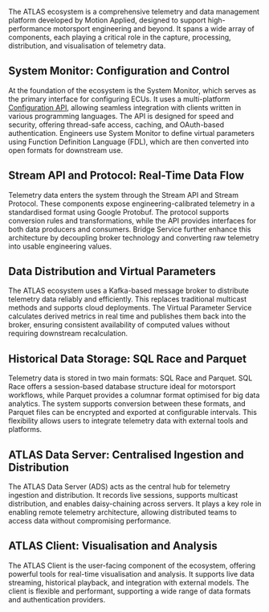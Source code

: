 The ATLAS ecosystem is a comprehensive telemetry and data management platform developed by Motion Applied, designed to support high-performance motorsport engineering and beyond. It spans a wide array of components, each playing a critical role in the capture, processing, distribution, and visualisation of telemetry data.

## System Monitor: Configuration and Control
At the foundation of the ecosystem is the System Monitor, which serves as the primary interface for configuring ECUs. It uses a multi-platform [Configuration API](../developer-resources/secu4/configuration_api/index.md), allowing seamless integration with clients written in various programming languages. The API is designed for speed and security, offering thread-safe access, caching, and OAuth-based authentication. Engineers use System Monitor to define virtual parameters using Function Definition Language (FDL), which are then converted into open formats for downstream use.

## Stream API and Protocol: Real-Time Data Flow
Telemetry data enters the system through the Stream API and Stream Protocol. These components expose engineering-calibrated telemetry in a standardised format using Google Protobuf. The protocol supports conversion rules and transformations, while the API provides interfaces for both data producers and consumers. Bridge Service further enhance this architecture by decoupling broker technology and converting raw telemetry into usable engineering values.

## Data Distribution and Virtual Parameters
The ATLAS ecosystem uses a Kafka-based message broker to distribute telemetry data reliably and efficiently. This replaces traditional multicast methods and supports cloud deployments. The Virtual Parameter Service calculates derived metrics in real time and publishes them back into the broker, ensuring consistent availability of computed values without requiring downstream recalculation.

## Historical Data Storage: SQL Race and Parquet
Telemetry data is stored in two main formats: SQL Race and Parquet. SQL Race offers a session-based database structure ideal for motorsport workflows, while Parquet provides a columnar format optimised for big data analytics. The system supports conversion between these formats, and Parquet files can be encrypted and exported at configurable intervals. This flexibility allows users to integrate telemetry data with external tools and platforms.

##  ATLAS Data Server: Centralised Ingestion and Distribution
The ATLAS Data Server (ADS) acts as the central hub for telemetry ingestion and distribution. It records live sessions, supports multicast distribution, and enables daisy-chaining across servers. It plays a key role in enabling remote telemetry architecture, allowing distributed teams to access data without compromising performance.

## ATLAS Client: Visualisation and Analysis
The ATLAS Client is the user-facing component of the ecosystem, offering powerful tools for real-time visualisation and analysis. It supports live data streaming, historical playback, and integration with external models. The client is flexible and performant, supporting a wide range of data formats and authentication providers.
